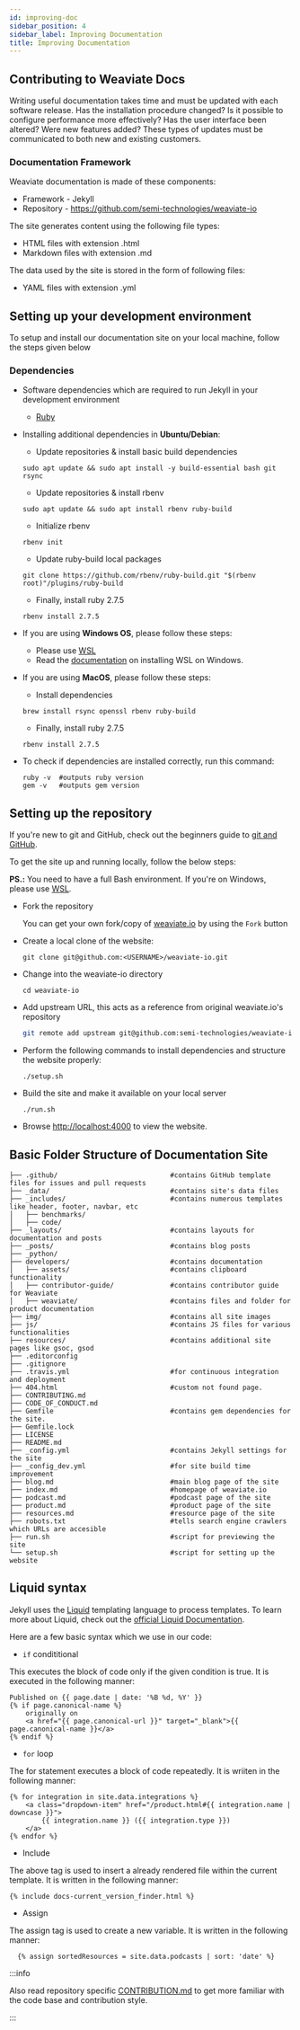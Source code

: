```yaml
---
id: improving-doc
sidebar_position: 4
sidebar_label: Improving Documentation
title: Improving Documentation
---
```


<badges></badges>

## Contributing to Weaviate Docs

Writing useful documentation takes time and must be updated with each software release. Has the installation procedure changed? Is it possible to configure performance more effectively? Has the user interface been altered? Were new features added? These types of updates must be communicated to both new and existing customers.

### Documentation Framework

Weaviate documentation is made of these components:

* Framework - Jekyll
* Repository - https://github.com/semi-technologies/weaviate-io

The site generates content using the following file types:

* HTML files with extension .html
* Markdown files with extension .md

The data used by the site is stored in the form of following files:

* YAML files with extension .yml

## Setting up your development environment

To setup and install our documentation site on your local machine, follow the steps given below

### Dependencies

* Software dependencies which are required to run Jekyll in your development environment
  
  * [Ruby](https://www.ruby-lang.org/en/documentation/installation/)

* Installing additional dependencies in **Ubuntu/Debian**:
  
  * Update repositories & install basic build dependencies
  
  ```
  sudo apt update && sudo apt install -y build-essential bash git rsync
  ```
  
  * Update repositories & install rbenv

  ```
  sudo apt update && sudo apt install rbenv ruby-build
  ```

  * Initialize rbenv

  ```
  rbenv init
  ```
  
  * Update ruby-build local packages
  
  ```
  git clone https://github.com/rbenv/ruby-build.git "$(rbenv root)"/plugins/ruby-build
  ```

  * Finally, install ruby 2.7.5
  
  ```
  rbenv install 2.7.5
  ```

* If you are using **Windows OS**, please follow these steps:
  
  * Please use [WSL](https://docs.microsoft.com/en-us/windows/wsl/)
  * Read the [documentation](https://docs.microsoft.com/en-us/windows/wsl/install) on installing WSL on Windows.

* If you are using **MacOS**, please follow these steps:
 
  * Install dependencies

  ```
  brew install rsync openssl rbenv ruby-build 
  ```

  * Finally, install ruby 2.7.5

  ```
  rbenv install 2.7.5
  ```

* To check if dependencies are installed correctly, run this command:
  
  ```
  ruby -v  #outputs ruby version
  gem -v   #outputs gem version
  ```

## Setting up the repository

If you're new to git and GitHub, check out the beginners guide to [git and GitHub](Git-and-Github.md).
  
To get the site up and running locally, follow the below steps:

  **PS.:** You need to have a full Bash environment. If you're on Windows, please use [WSL](https://docs.microsoft.com/en-us/windows/wsl/).

* Fork the repository
  
  You can get your own fork/copy of [weaviate.io](https://github.com/semi-technologies/weaviate-io) by using the `Fork` button

* Create a local clone of the website:
  ```
  git clone git@github.com:<USERNAME>/weaviate-io.git
  ```
* Change into the weaviate-io directory
  ```
  cd weaviate-io
  ```
* Add upstream URL, this acts as a reference from original weaviate.io's repository
  ```bash
  git remote add upstream git@github.com:semi-technologies/weaviate-io.git
  ```
* Perform the following commands to install dependencies and structure the website properly:
  ```
  ./setup.sh
  ```
* Build the site and make it available on your local server
  ```
  ./run.sh
  ```
* Browse [http://localhost:4000](http://localhost:4000) to view the website.

## Basic Folder Structure of Documentation Site

```
├── .github/                            #contains GitHub template files for issues and pull requests
├── _data/                              #contains site's data files
├── _includes/                          #contains numerous templates like header, footer, navbar, etc
│   ├── benchmarks/                     
│   ├── code/                     
├── _layouts/                           #contains layouts for documentation and posts
├── _posts/                             #contains blog posts
├── _python/                        
├── developers/                         #contains documentation
│   ├── assets/                         #contains clipboard functionality
│   ├── contributor-guide/              #contains contributor guide for Weaviate
│   ├── weaviate/                       #contains files and folder for product documentation 
├── img/                                #contains all site images
├── js/                                 #contains JS files for various functionalities
├── resources/                          #contains additional site pages like gsoc, gsod
├── .editorconfig
├── .gitignore
├── .travis.yml                         #for continuous integration and deployment
├── 404.html                            #custom not found page.
├── CONTRIBUTING.md
├── CODE_OF_CONDUCT.md
├── Gemfile                             #contains gem dependencies for the site.
├── Gemfile.lock
├── LICENSE
├── README.md
├── _config.yml                         #contains Jekyll settings for the site
├── _config_dev.yml                     #for site build time improvement
├── blog.md                             #main blog page of the site
├── index.md                            #homepage of weaviate.io
├── podcast.md                          #podcast page of the site
├── product.md                          #product page of the site
├── resources.md                        #resource page of the site
├── robots.txt                          #tells search engine crawlers which URLs are accesible
├── run.sh                              #script for previewing the site
└── setup.sh                            #script for setting up the website
```

## Liquid syntax

Jekyll uses the [Liquid](https://shopify.github.io/liquid/) templating language to process templates. To learn more about Liquid, check out the [official Liquid Documentation](https://shopify.github.io/liquid/).

Here are a few basic syntax which we use in our code:

* `if` condititional

This executes the block of code only if the given condition is true. It is executed in the following manner:

```
Published on {{ page.date | date: '%B %d, %Y' }}
{% if page.canonical-name %}
    originally on
    <a href="{{ page.canonical-url }}" target="_blank">{{ page.canonical-name }}</a>
{% endif %}
```

* `for` loop

The for statement executes a block of code repeatedly. It is wriiten in the following manner:

```
{% for integration in site.data.integrations %}
    <a class="dropdown-item" href="/product.html#{{ integration.name | downcase }}">
        {{ integration.name }} ({{ integration.type }})
    </a>
{% endfor %}
```

* Include

The above tag is used to insert a already rendered file within the current template. It is written in the following manner:

```
{% include docs-current_version_finder.html %}
```

* Assign

The assign tag is used to create a new variable. It is written in the following manner:

```
  {% assign sortedResources = site.data.podcasts | sort: 'date' %}
```  

:::info

Also read repository specific [CONTRIBUTION.md](https://github.com/semi-technologies/weaviate-io/blob/main/CONTRIBUTING.md) to get more familiar with the code base and contribution style.

:::